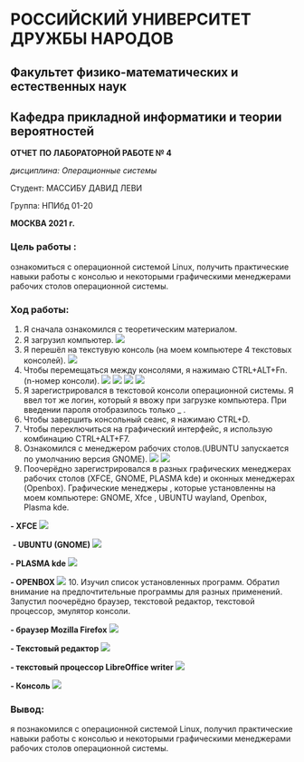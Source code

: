 # РОССИЙСКИЙ УНИВЕРСИТЕТ ДРУЖБЫ НАРОДОВ
## Факультет физико-математических и естественных наук
## Кафедра прикладной информатики и теории вероятностей

**ОТЧЕТ**
 **ПО ЛАБОРАТОРНОЙ РАБОТЕ № 4**
 
 *дисциплина:        Операционные системы*

 Студент:     МАССИБУ ДАВИД ЛЕВИ

 Группа: НПИбд 01-20

 **МОСКВА 2021 г.**
 ### Цель работы :
 ознакомиться с операционной системой Linux, получить практические навыки работы с консолью и некоторыми графическими менеджерами рабочих столов операционной
системы.
 ### Ход работы:
1. Я сначала ознакомился с теоретическим материалом.
2. Я загрузил компьютер.
![](https://raw.githubusercontent.com/massibu/image/main/image4/a.png)
3. Я перешёл на текстувую консоль (на моем компьютере 4 текстовых консолей).
![](https://raw.githubusercontent.com/massibu/image/main/image4/b.png)
4. Чтобы перемещаться между консолями, я нажимаю CTRL+ALT+Fn.(n-номер консоли).
![](https://raw.githubusercontent.com/massibu/image/main/image4/c.png)
![](https://raw.githubusercontent.com/massibu/image/main/image4/d.png)
![](https://raw.githubusercontent.com/massibu/image/main/image4/f.png)
![](https://raw.githubusercontent.com/massibu/image/main/image4/e.png)
5. Я зарегистрировался в текстовой консоли операционной системы. Я ввел тот же логин, который я ввожу при загрузке компьютера. При введении пароля отобразилось только _ .
6. Чтобы завершить консольный сеанс, я нажимаю CTRL+D.
7. Чтобы переключиться на графический интерфейс, я использую комбинацию CTRL+ALT+F7.
8. Ознакомился с менеджером рабочих столов.(UBUNTU  запускается по умолчанию версия GNOME).
![](https://raw.githubusercontent.com/massibu/image/main/image4/j.png)
![](https://raw.githubusercontent.com/massibu/image/main/image4/i.png
)
9. Поочерёдно зарегистрировался в разных графических менеджерах рабочих столов (XFCE, GNOME, PLASMA kde) и оконных менеджерах (Openbox). Графические менеджеры , которые установленны на моем компьютере: GNOME, Xfce , UBUNTU wayland, Openbox, Plasma kde.

**- XFCE**
![](https://raw.githubusercontent.com/massibu/image/main/image4/l.png)

![]()
**- UBUNTU (GNOME)**
![](https://raw.githubusercontent.com/massibu/image/main/image4/k1.png)

**- PLASMA kde**
![](https://raw.githubusercontent.com/massibu/image/main/image4/m.png)

**- OPENBOX**
![](https://raw.githubusercontent.com/massibu/image/main/image4/o.png)
10. Изучил список установленных программ. Обратил внимание на предпочтительные программы для разных применений. Запустил поочерёдно браузер, текстовой редактор, текстовой процессор, эмулятор консоли.

**- браузер Mozilla Firefox**
![](https://raw.githubusercontent.com/massibu/image/main/image4/Capture%20d%E2%80%99%C3%A9cran%202021-11-10%20065727.png)

**- Текстовый редактор**
![](https://raw.githubusercontent.com/massibu/image/main/image4/Capture%20d%E2%80%99%C3%A9cran%202021-11-10%20070326.png)

**- текстовый процессор LibreOffice writer**
![](https://raw.githubusercontent.com/massibu/image/main/image4/Capture%20d%E2%80%99%C3%A9cran%202021-11-10%20071135.png)

**- Консоль**
![](https://raw.githubusercontent.com/massibu/image/main/image4/dernier.png)

### Вывод:
я познакомился с операционной системой Linux, получил практические навыки работы с консолью и некоторыми графическими менеджерами рабочих столов операционной
системы.